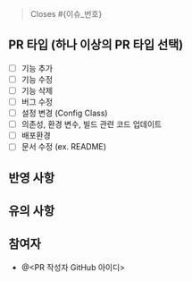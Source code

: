 > Closes #{이슈_번호}

## PR 타입 (하나 이상의 PR 타입 선택)
- [ ] 기능 추가
- [ ] 기능 수정
- [ ] 기능 삭제
- [ ] 버그 수정
- [ ] 설정 변경 (Config Class)
- [ ] 의존성, 환경 변수, 빌드 관련 코드 업데이트
- [ ] 배포환경
- [ ] 문서 수정 (ex. README)

## 반영 사항

## 유의 사항

## 참여자
- @<PR 작성자 GitHub 아이디>